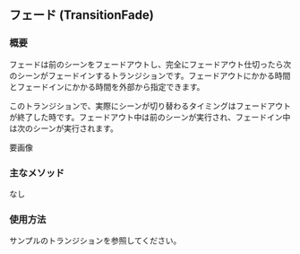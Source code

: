 ﻿## フェード (TransitionFade)

### 概要

フェードは前のシーンをフェードアウトし、完全にフェードアウト仕切ったら次のシーンがフェードインするトランジションです。フェードアウトにかかる時間とフェードインにかかる時間を外部から指定できます。

このトランジションで、実際にシーンが切り替わるタイミングはフェードアウトが終了した時です。フェードアウト中は前のシーンが実行され、フェードイン中は次のシーンが実行されます。


要画像

### 主なメソッド

なし

### 使用方法

サンプルのトランジションを参照してください。
